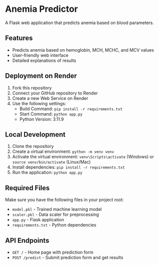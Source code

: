 # Anemia Predictor

A Flask web application that predicts anemia based on blood parameters.

## Features

- Predicts anemia based on hemoglobin, MCH, MCHC, and MCV values
- User-friendly web interface
- Detailed explanations of results

## Deployment on Render

1. Fork this repository
2. Connect your GitHub repository to Render
3. Create a new Web Service on Render
4. Use the following settings:
   - Build Command: `pip install -r requirements.txt`
   - Start Command: `python app.py`
   - Python Version: 3.11.9

## Local Development

1. Clone the repository
2. Create a virtual environment: `python -m venv venv`
3. Activate the virtual environment: `venv\Scripts\activate` (Windows) or `source venv/bin/activate` (Linux/Mac)
4. Install dependencies: `pip install -r requirements.txt`
5. Run the application: `python app.py`

## Required Files

Make sure you have the following files in your project root:
- `model.pkl` - Trained machine learning model
- `scaler.pkl` - Data scaler for preprocessing
- `app.py` - Flask application
- `requirements.txt` - Python dependencies

## API Endpoints

- `GET /` - Home page with prediction form
- `POST /predict` - Submit prediction form and get results
